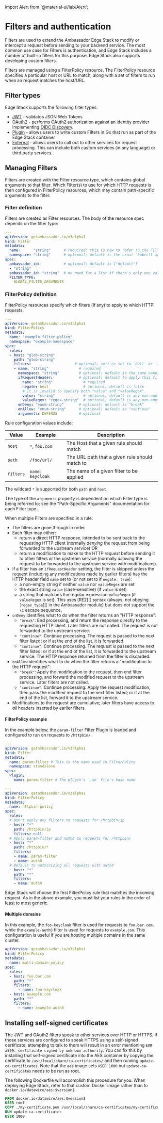 import Alert from '@material-ui/lab/Alert';

# Filters and authentication

Filters are used to extend the Ambassador Edge Stack to modify or intercept a request before sending to your backend service. The most common use case for Filters is authentication, and Edge Stack includes a number of built-in filters for this purpose. Edge Stack also supports developing custom filters.

Filters are managed using a FilterPolicy resource. The FilterPolicy resource specifies a particular host or URL to match, along with a set of filters to run when an request matches the host/URL.

## Filter types

Edge Stack supports the following filter types:

* [JWT](jwt) - validates JSON Web Tokens
* [OAuth2](oauth2) - performs OAuth2 authorization against an identity provider implementing [OIDC Discovery](https://openid.net/specs/openid-connect-discovery-1_0.html).
* [Plugin](plugin) - allows users to write custom Filters in Go that run as part of the Edge Stack container
* [External](external) - allows users to call out to other services for request processing. This can include both custom services (in any language) or third party services.

## Managing Filters

Filters are created with the Filter resource type, which contains global arguments to that filter.  Which Filter(s) to use for which HTTP requests is then configured in FilterPolicy resources, which may contain path-specific arguments to the filter.

### Filter definition

Filters are created as Filter resources.  The body of the resource spec depends on the filter type:

```yaml
---
apiVersion: getambassador.io/v3alpha1
kind: Filter
metadata:
  name:      "string"      # required; this is how to refer to the Filter in a FilterPolicy
  namespace: "string"      # optional; default is the usual `kubectl apply` default namespace
spec:
  ambassador_id:           # optional; default is ["default"]
  - "string"
  ambassador_id: "string"  # no need for a list if there's only one value
  FILTER_TYPE:
    GLOBAL_FILTER_ARGUMENTS
```

### FilterPolicy definition

FilterPolicy resources specify which filters (if any) to apply to
which HTTP requests.

```yaml
---
apiVersion: getambassador.io/v3alpha1
kind: FilterPolicy
metadata:
  name: "example-filter-policy"
  namespace: "example-namespace"
spec:
  rules:
  - host: "glob-string"
    path: "glob-string"
    filters:                    # optional; omit or set to `null` or `[]` to apply no filters to this request
    - name: "string"              # required
      namespace: "string"         # optional; default is the same namespace as the FilterPolicy
      ifRequestHeader:            # optional; default to apply this filter to all requests matching the host & path
        name: "string"              # required
        negate: bool                # optional; default is false
        # It is invalid to specify both "value" and "valueRegex".
        value: "string"             # optional; default is any non-empty string
        valueRegex: "regex-string"  # optional; default is any non-empty string
      onDeny: "enum-string"       # optional; default is "break"
      onAllow: "enum-string"      # optional; default is "continue"
      arguments: DEPENDS          # optional
```

Rule configuration values include:

| Value     | Example    | Description |
| -----     | -------    | -----------                  |
| `host`    | `*`, `foo.com` | The Host that a given rule should match |
| `path`    | `/foo/url/`    | The URL path that a given rule should match to |
| `filters`  | `name: keycloak`       | The name of a given filter to be applied|

The wildcard `*` is supported for both `path` and `host`.

The type of the `arguments` property is dependent on which Filter type is being referred to; see the "Path-Specific Arguments" documentation for each Filter type.

When multiple Filters are specified in a rule:

 * The filters are gone through in order
 * Each filter may either:
   * return a direct HTTP *response*, intended to be sent back to the requesting HTTP client (normally *denying* the request from being forwarded to the upstream service) OR
   * return a modification to make to the HTTP *request* before sending it to other filters or the upstream service (normally *allowing* the request to be forwarded to the upstream service with modifications).
 * If a filter has an `ifRequestHeader` setting, the filter is skipped
   unless the request (including any modifications made by earlier
   filters) has the HTTP header field `name`
   set to (or not set to if `negate: true`):
    * a non-empty string if neither `value` nor `valueRegex` are set
    * the exact string `value` (case-sensitive) (if `value` is set)
    * a string that matches the regular expression `valueRegex` (if
      `valueRegex` is set).  This uses [RE2][] syntax (always, not
      obeying [`regex_type`][] in the Ambassador module) but does not
      support the `\C` escape sequence.
 * `onDeny` identifies what to do when the filter returns an "HTTP response":
   * `"break"`: End processing, and return the response directly to
     the requesting HTTP client.  Later filters are not called.  The request is not forwarded to the upstream service.
   * `"continue"`: Continue processing.  The request is passed to the next filter listed; or if at the end of the list, it is forwarded
   * `"continue"`: Continue processing.  The request is passed to the
     next filter listed; or if at the end of the list, it is forwarded to the upstream service.  The HTTP response returned from the filter is discarded.
 * `onAllow` identifies what to do when the filter returns a
   "modification to the HTTP request":
   - `"break"`: Apply the modification to the request, then end filter processing, and forward the modified request to the upstream service.  Later filters are not called.
   - `"continue"`: Continue processing.  Apply the request modification, then pass the modified request to the next filter
     listed; or if at the end of the list, forward it to the upstream service.
 * Modifications to the request are cumulative; later filters have access to _all_ headers inserted by earlier filters.

#### FilterPolicy example

In the example below, the `param-filter` Filter Plugin is loaded and configured to run on requests to `/httpbin/`.

```yaml
---
apiVersion: getambassador.io/v3alpha1
kind: Filter
metadata:
  name: param-filter # This is the name used in FilterPolicy
  namespace: standalone
spec:
  Plugin:
    name: param-filter # The plugin's `.so` file's base name

---
apiVersion: getambassador.io/v3alpha1
kind: FilterPolicy
metadata:
  name: httpbin-policy
spec:
  rules:
  # Don't apply any filters to requests for /httpbin/ip
  - host: "*"
    path: /httpbin/ip
    filters: null
  # Apply param-filter and auth0 to requests for /httpbin/
  - host: "*"
    path: /httpbin/*
    filters:
    - name: param-filter
    - name: auth0
  # Default to authorizing all requests with auth0
  - host: "*"
    path: "*"
    filters:
    - name: auth0
```

<Alert severity="info"> 
  Edge Stack will choose the first FilterPolicy rule that matches the incoming request. As in the above example, you must list your rules in the order of least to most generic.
</Alert>

#### Multiple domains

In this example, the `foo-keycloak` filter is used for requests to `foo.bar.com`, while the `example-auth0` filter is used for requests to `example.com`. This configuration is useful if you are hosting multiple domains in the same cluster.

```yaml
apiVersion: getambassador.io/v3alpha1
kind: FilterPolicy
metadata:
  name: multi-domain-policy
spec:
  rules:
  - host: foo.bar.com
    path: "*"
    filters:
      - name: foo-keycloak
  - host: example.com
    path: "*"
    filters:
      - name: example-auth0
```

## Installing self-signed certificates

The JWT and OAuth2 filters speak to other services over HTTP or HTTPS.  If those services are configured to speak HTTPS using a self-signed certificate, attempting to talk to them will result in an error mentioning `ERR x509: certificate signed by unknown authority`. You can fix this by installing that self-signed certificate into the AES container by copying the certificate to `/usr/local/share/ca-certificates/` and then running `update-ca-certificates`.  Note that the `aes` image sets `USER 1000` but `update-ca-certificates` needs to be run as root.

The following Dockerfile will accomplish this procedure for you. When deploying Edge Stack, refer to that custom Docker image rather than to `docker.io/datawire/aes:$version$`

```Dockerfile
FROM docker.io/datawire/aes:$version$
USER root
COPY ./my-certificate.pem /usr/local/share/ca-certificates/my-certificate.crt
RUN update-ca-certificates
USER 1000
```